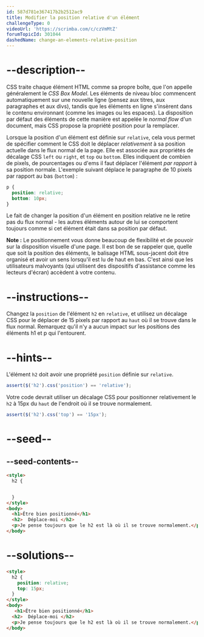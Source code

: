 ```yaml
---
id: 587d781e367417b2b2512ac9
title: Modifier la position relative d'un élément
challengeType: 0
videoUrl: 'https://scrimba.com/c/czVmMtZ'
forumTopicId: 301044
dashedName: change-an-elements-relative-position
---
```


# --description--

CSS traite chaque élément HTML comme sa propre boîte, que l'on appelle généralement le <dfn>CSS Box Model</dfn>. Les éléments de niveau bloc commencent automatiquement sur une nouvelle ligne (pensez aux titres, aux paragraphes et aux divs), tandis que les éléments en ligne s'insèrent dans le contenu environnant (comme les images ou les espaces). La disposition par défaut des éléments de cette manière est appelée le <dfn>normal flow</dfn> d'un document, mais CSS propose la propriété position pour la remplacer.

Lorsque la position d'un élément est définie sur `relative`, cela vous permet de spécifier comment le CSS doit le déplacer *relativement* à sa position actuelle dans le flux normal de la page. Elle est associée aux propriétés de décalage CSS `left` ou `right`, et `top` ou `bottom`. Elles indiquent de combien de pixels, de pourcentages ou d'ems il faut déplacer l'élément *par rapport* à sa position normale. L'exemple suivant déplace le paragraphe de 10 pixels par rapport au bas (`bottom`) :

```css
p {
  position: relative;
  bottom: 10px;
}
```

Le fait de changer la position d'un élément en position relative ne le retire pas du flux normal - les autres éléments autour de lui se comportent toujours comme si cet élément était dans sa position par défaut.

**Note :** Le positionnement vous donne beaucoup de flexibilité et de pouvoir sur la disposition visuelle d'une page. Il est bon de se rappeler que, quelle que soit la position des éléments, le balisage HTML sous-jacent doit être organisé et avoir un sens lorsqu'il est lu de haut en bas. C'est ainsi que les utilisateurs malvoyants (qui utilisent des dispositifs d'assistance comme les lecteurs d'écran) accèdent à votre contenu.

# --instructions--

Changez la `position` de l'élément `h2` en `relative`, et utilisez un décalage CSS pour le déplacer de 15 pixels par rapport au `haut` où il se trouve dans le flux normal. Remarquez qu'il n'y a aucun impact sur les positions des éléments h1 et p qui l'entourent.

# --hints--

L'élément `h2` doit avoir une propriété `position` définie sur `relative`.

```js
assert($('h2').css('position') == 'relative');
```

Votre code devrait utiliser un décalage CSS pour positionner relativement le `h2` à 15px du `haut` de l'endroit où il se trouve normalement.

```js
assert($('h2').css('top') == '15px');
```

# --seed--

## --seed-contents--

```html
<style>
  h2 {


  }
</style>
<body>
  <h1>Être bien positionné</h1>
  <h2>  Déplace-moi </h2>
  <p>Je pense toujours que le h2 est là où il se trouve normalement.</p>
</body>
```

# --solutions--

```html
<style>
  h2 {
    position: relative;
    top: 15px;
  }
</style>
<body>
   <h1>Être bien positionné</h1>
  <h2>  Déplace-moi </h2>
  <p>Je pense toujours que le h2 est là où il se trouve normalement.</p>
</body>
```
